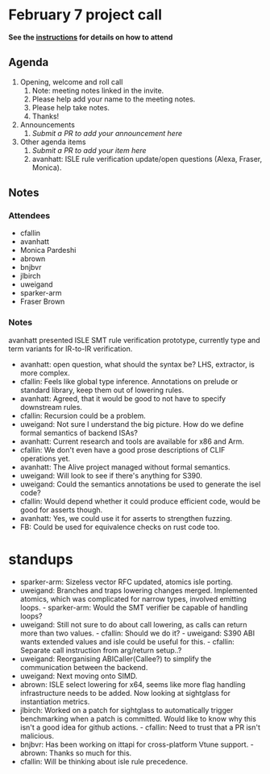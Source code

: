 # February 7 project call

**See the [instructions](../README.md) for details on how to attend**

## Agenda
1. Opening, welcome and roll call
    1. Note: meeting notes linked in the invite.
    1. Please help add your name to the meeting notes.
    1. Please help take notes.
    1. Thanks!
1. Announcements
    1. _Submit a PR to add your announcement here_
1. Other agenda items
    1. _Submit a PR to add your item here_
    2. avanhatt: ISLE rule verification update/open questions (Alexa, Fraser, Monica).

## Notes

### Attendees
- cfallin
- avanhatt
- Monica Pardeshi
- abrown
- bnjbvr
- jlbirch
- uweigand
- sparker-arm
- Fraser Brown

### Notes

avanhatt presented ISLE SMT rule verification prototype, currently type and term variants for IR-to-IR verification.

- avanhatt: open question, what should the syntax be? LHS, extractor, is more complex.
- cfallin: Feels like global type inference. Annotations on prelude or standard library, keep them out of lowering rules.
- avanhatt: Agreed, that it would be good to not have to specify downstream rules.
- cfallin: Recursion could be a problem.
- uweigand: Not sure I understand the big picture. How do we define formal semantics of backend ISAs?
- avanhatt: Current research and tools are available for x86 and Arm.
- cfallin: We don't even have a good prose descriptions of CLIF operations yet.
- avanhatt: The Alive project managed without formal semantics.
- uweigand: Will look to see if there's anything for S390.
- uweigand: Could the semantics annotations be used to generate the isel code?
- cfallin: Would depend whether it could produce efficient code, would be good for asserts though.
- avanhatt: Yes, we could use it for asserts to strengthen fuzzing.
- FB: Could be used for equivalence checks on rust code too.

# standups

- sparker-arm: Sizeless vector RFC updated, atomics isle porting.
- uweigand: Branches and traps lowering changes merged. Implemented atomics, which was complicated for narrow types, involved emitting loops.
        - sparker-arm: Would the SMT verifier be capable of handling loops?
- uweigand: Still not sure to do about call lowering, as calls can return more than two values.
        - cfallin: Should we do it?
        - uweigand: S390 ABI wants extended values and isle could be useful for this.
        - cfallin: Separate call instruction from arg/return setup..?
- uweigand: Reorganising ABICaller(Callee?) to simplify the communication between the backend.
- uweigand: Next moving onto SIMD.
- abrown: ISLE select lowering for x64, seems like more flag handling infrastructure needs to be added. Now looking at sightglass for instantiation metrics.
- jlbirch: Worked on a patch for sightglass to automatically trigger benchmarking when a patch is committed. Would like to know why this isn't a good idea for github actions.
        - cfallin: Need to trust that a PR isn't malicious.
- bnjbvr: Has been working on ittapi for cross-platform Vtune support.
        - abrown: Thanks so much for this.
- cfallin: Will be thinking about isle rule precedence.
